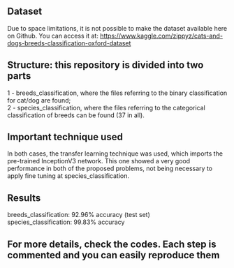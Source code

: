## Dataset
Due to space limitations, it is not possible to make the dataset available here on Github. You can access it at: https://www.kaggle.com/zippyz/cats-and-dogs-breeds-classification-oxford-dataset

## Structure: this repository is divided into two parts
1 - breeds_classification, where the files referring to the binary classification for cat/dog are found; \
2 - species_classification, where the files referring to the categorical classification of breeds can be found (37 in all).

## Important technique used
In both cases, the transfer learning technique was used, which imports the pre-trained InceptionV3 network. This one showed a very good performance in both of the proposed problems, not being necessary to apply fine tuning at species_classification.

## Results
breeds_classification: 92.96% accuracy (test set) \
species_classification: 99.83% accuracy

## For more details, check the codes. Each step is commented and you can easily reproduce them
